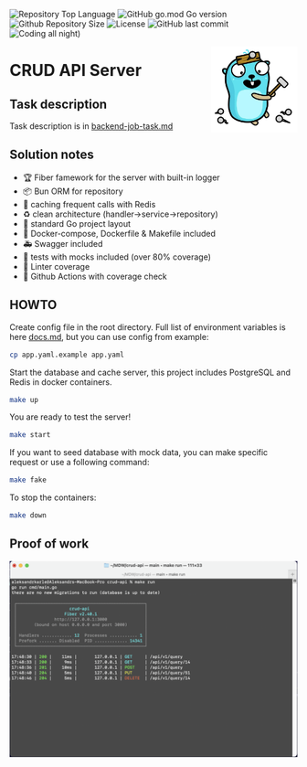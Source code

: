 ![Repository Top Language](https://img.shields.io/github/languages/top/JavaHutt/crud-api)
![GitHub go.mod Go version](https://img.shields.io/github/go-mod/go-version/JavaHutt/crud-api)
![Github Repository Size](https://img.shields.io/github/repo-size/JavaHutt/crud-api)
![License](https://img.shields.io/badge/license-MIT-green)
![GitHub last commit](https://img.shields.io/github/last-commit/JavaHutt/crud-api)
![Coding all night)](https://img.shields.io/badge/coding-all%20night%20-purple)

<img align="right" width="30%" src="./assets/gopherbuilder.png">

# CRUD API Server

## Task description

Task description is in [backend-job-task.md](./docs/backend-job-task.md)

## Solution notes

- :trophy: Fiber famework for the server with built-in logger
- :package: Bun ORM for repository
- :rocket: caching frequent calls with Redis
- :recycle: clean architecture (handler->service->repository)
- :book: standard Go project layout
- :hammer: Docker-compose, Dockerfile & Makefile included
- :ambulance: Swagger included
- :test_tube: tests with mocks included (over 80% coverage)
- :rotating_light: Linter coverage
- :safety_vest: Github Actions with coverage check

## HOWTO
Create config file in the root directory. Full list of environment variables is here [docs.md](./docs/docs.md), but you can use config from example:
```bash
cp app.yaml.example app.yaml
```
Start the database and cache server, this project includes PostgreSQL and Redis in docker containers.
```bash
make up
```
You are ready to test the server!
```bash
make start
```
If you want to seed database with mock data, you can make specific request or use a following command:
```bash
make fake
```
To stop the containers:
```bash
make down
```

## Proof of work

<img src="./assets/example.png">
